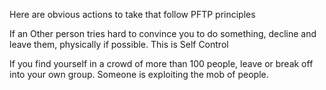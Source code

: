 Here are obvious actions to take that follow PFTP principles

If an Other person tries hard to convince you to do something, decline and leave them, physically if possible. This is Self Control

If you find yourself in a crowd of more than 100 people, leave or break off into your own group. Someone is exploiting the mob of people.


